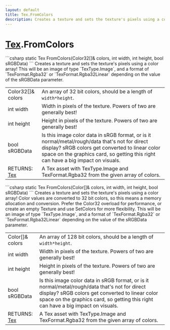 ```yaml
---
layout: default
title: Tex.FromColors
description: Creates a texture and sets the texture's pixels using a color array! This will be an image of type TexType.Image, and a format of TexFormat.Rgba32 or TexFormat.Rgba32Linear depending on the value of the sRGBData parameter.
---
```

# [Tex]({{site.url}}/Pages/Reference/Tex.html).FromColors

<div class='signature' markdown='1'>
```csharp
static Tex FromColors(Color32[]& colors, int width, int height, bool sRGBData)
```
Creates a texture and sets the texture's pixels using a
color array! This will be an image of type `TexType.Image`, and
a format of `TexFormat.Rgba32` or `TexFormat.Rgba32Linear`
depending on the value of the sRGBData parameter.
</div>

|  |  |
|--|--|
|Color32[]& colors|An array of 32 bit colors, should be a             length of `width*height`.|
|int width|Width in pixels of the texture. Powers of two             are generally best!|
|int height|Height in pixels of the texture. Powers of             two are generally best!|
|bool sRGBData|Is this image color data in sRGB format,             or is it normal/metal/rough/data that's not for direct display?             sRGB colors get converted to linear color space on the graphics             card, so getting this right can have a big impact on visuals.|
|RETURNS: [Tex]({{site.url}}/Pages/Reference/Tex.html)|A Tex asset with TexType.Image and TexFormat.Rgba32 from the given array of colors.|

<div class='signature' markdown='1'>
```csharp
static Tex FromColors(Color[]& colors, int width, int height, bool sRGBData)
```
Creates a texture and sets the texture's pixels using a
color array! Color values are converted to 32 bit colors, so this
means a memory allocation and conversion. Prefer the Color32
overload for performance, or create an empty Texture and use
SetColors for more flexibility. This will be an image of type
`TexType.Image`, and a format of `TexFormat.Rgba32` or
`TexFormat.Rgba32Linear` depending on the value of the sRGBData
parameter.
</div>

|  |  |
|--|--|
|Color[]& colors|An array of 128 bit colors, should be a             length of `width*height`.|
|int width|Width in pixels of the texture. Powers of two             are generally best!|
|int height|Height in pixels of the texture. Powers of             two are generally best!|
|bool sRGBData|Is this image color data in sRGB format,             or is it normal/metal/rough/data that's not for direct display?             sRGB colors get converted to linear color space on the graphics             card, so getting this right can have a big impact on visuals.|
|RETURNS: [Tex]({{site.url}}/Pages/Reference/Tex.html)|A Tex asset with TexType.Image and TexFormat.Rgba32 from the given array of colors.|




